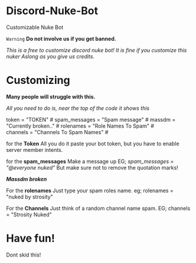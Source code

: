 # Discord-Nuke-Bot
Customizable Nuke Bot

`Warning`
**Do not involve us if you get banned.**

*This is a free to customize discord nuke bot!*
*It is fine if you customize this nuker*
*Aslong as you give us credits.*

# Customizing
**Many people will struggle with this.**

*All you need to do is, near the top of the code
it shows this*

token = "TOKEN"                                            #
spam_messages = "Spam message"         #
massdm = "Currently broken.."                    #
rolenames = "Role Names To Spam"         #                            
channels = "Channels To Spam Names"  #

for the **Token** All you do it paste your bot token,
but you have to enable server member intents.

for the **spam_messages** Make a message up
EG; *spam_messages = "@everyone nuked"*
But make sure not to remove the quotation marks!

***Massdm broken***

For the **rolenames** Just type your spam roles name.
eg; rolenames = "nuked by strosity"

For the **Channels** Just think of a random channel name spam.
EG; channels = "Strosity Nuked"


# Have fun!
Dont skid this!
